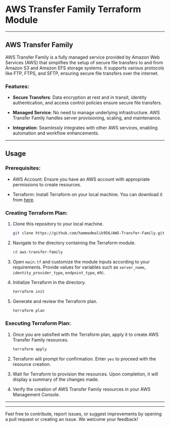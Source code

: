 # AWS Transfer Family Terraform Module

---

## AWS Transfer Family

AWS Transfer Family is a fully managed service provided by Amazon Web Services (AWS) that simplifies the setup of secure file transfers to and from Amazon S3 and Amazon EFS storage systems. It supports various protocols like FTP, FTPS, and SFTP, ensuring secure file transfers over the internet.

### Features:

- **Secure Transfers**: Data encryption at rest and in transit, identity authentication, and access control policies ensure secure file transfers.
  
- **Managed Service**: No need to manage underlying infrastructure. AWS Transfer Family handles server provisioning, scaling, and maintenance.

- **Integration**: Seamlessly integrates with other AWS services, enabling automation and workflow enhancements.

---

## Usage

### Prerequisites:

- AWS Account: Ensure you have an AWS account with appropriate permissions to create resources.

- Terraform: Install Terraform on your local machine. You can download it from [here](https://www.terraform.io/downloads.html).

### Creating Terraform Plan:

1. Clone this repository to your local machine.

    ```bash
    git clone https://github.com/hammadmalik956/AWS-Transfer-Family.git 
    ```

2. Navigate to the directory containing the Terraform module.

    ```bash
    cd aws-transfer-family
    ```

3. Open `main.tf` and customize the module inputs according to your requirements. Provide values for variables such as `server_name`, `identity_provider_type`, `endpoint_type`, etc.

4. Initialize Terraform in the directory.

    ```bash
    terraform init
    ```

5. Generate and review the Terraform plan.

    ```bash
    terraform plan
    ```

### Executing Terraform Plan:

1. Once you are satisfied with the Terraform plan, apply it to create AWS Transfer Family resources.

    ```bash
    terraform apply
    ```

2. Terraform will prompt for confirmation. Enter `yes` to proceed with the resource creation.

3. Wait for Terraform to provision the resources. Upon completion, it will display a summary of the changes made.

4. Verify the creation of AWS Transfer Family resources in your AWS Management Console.

---


---

Feel free to contribute, report issues, or suggest improvements by opening a pull request or creating an issue. We welcome your feedback!
